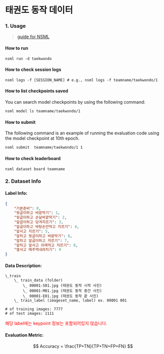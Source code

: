 # 태권도 동작 데이터

### 1. Usage

>  [guide for NSML](https://n-clair.github.io/ai-docs/_build/html/ko_KR/index.html)

#### How to run

```
nsml run -d taekwondo
```

#### How to check session logs
```
nsml logs -f [SESSION_NAME] # e.g., nsml logs -f teamname/taekwondo/1
```

#### How to list checkpoints saved
You can search model checkpoints by using the following command:
```
nsml model ls teamname/taekwondo/1
```

#### How to submit
The following command is an example of running the evaluation code using the model checkpoint at 10th epoch.
```
nsml submit  teamname/taekwondo/1 1
```

#### How to check leaderboard
```
nsml dataset board teamname
```

### 2. Dataset Info



#### Label Info:
```json
{
    "기본준비": 0,
    "뒷굽이하고 바깥막기": 1,
    "뒷굽이하고 손날바깥막기": 2,
    "앞굽이하고 당겨지르기": 3,
    "앞굽이하고 바탕손안막고 지르기": 4,
    "앞서고 지르기": 5,
    "앞차고 뒷굽이하고 바깥막기": 6,
    "앞차고 앞굽이하고 지르기": 7,
    "앞차고 앞서고 아래막고 지르기": 8, 
    "옆서고 메주먹내려치기": 9
}
```



#### Data Description:

```
\_train
    \_ train_data (folder)
        \_ 00001-S01.jpg (태권도 동작 시작 사진)
        \_ 00001-M01.jpg (태권도 동작 중간 사진)
        \_ 00001-E01.jpg (태권도 동작 끝 사진)
    \_ train_label (imageset_name, label) ex. 00001 001

# of training images: 7777
# of test images: 1111

```

<font color='red'> 해당 label에는 keypoint 정보는 포함되어있지 않습니다.</font>

#### Evaluation Metric:

$$
Accuracy = \frac{TP+TN}{TP+TN+FP+FN}
$$

